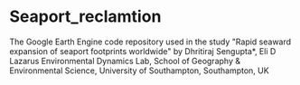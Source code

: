 # Seaport_reclamtion
The Google Earth Engine code repository used in the study "Rapid seaward expansion of seaport footprints worldwide" by Dhritiraj Sengupta*, Eli D Lazarus
Environmental Dynamics Lab, School of Geography & Environmental Science, University of Southampton, Southampton, UK

